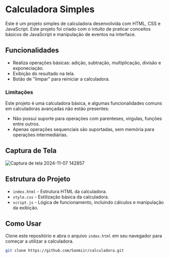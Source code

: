 # Calculadora Simples

Este é um projeto simples de calculadora desenvolvida com HTML, CSS e JavaScript. Este projeto foi criado com o intuito de praticar conceitos básicos de JavaScript e manipulação de eventos na interface.

## Funcionalidades

- Realiza operações básicas: adição, subtração, multiplicação, divisão e exponeciação.
- Exibição do resultado na tela.
- Botão de "limpar" para reiniciar a calculadora.

### Limitações
Este projeto é uma calculadora básica, e algumas funcionalidades comuns em calculadoras avançadas não estão presentes:
- Não possui suporte para operações com parenteses, virgulas, funções entre outros.
- Apenas operações sequenciais são suportadas, sem memória para operações intermediárias.

## Captura de Tela
![Captura de tela 2024-11-07 142857](https://github.com/user-attachments/assets/dce1b14f-bbe0-4fa6-800e-08b7f589a939)


## Estrutura do Projeto

- `index.html` - Estrutura HTML da calculadora.
- `style.css` - Estilização básica da calculadora.
- `script.js` - Lógica de funcionamento, incluindo cálculos e manipulação da exibição.

## Como Usar

Clone este repositório e abra o arquivo `index.html` em seu navegador para começar a utilizar a calculadora.

```bash
git clone https://github.com/Sanmiir/calculadora.git
